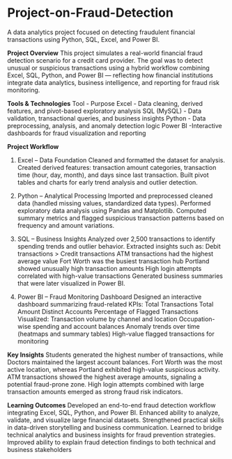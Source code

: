 # Project-on-Fraud-Detection
A data analytics project focused on detecting fraudulent financial transactions using Python, SQL, Excel, and Power BI.

**Project Overview**
This project simulates a real-world financial fraud detection scenario for a credit card provider.
The goal was to detect unusual or suspicious transactions using a hybrid workflow combining Excel, SQL, Python, and Power BI — reflecting how financial institutions integrate data analytics, business intelligence, and reporting for fraud risk monitoring.

**Tools & Technologies**
Tool     -  Purpose
Excel	   - Data cleaning, derived features, and pivot-based exploratory analysis
SQL (MySQL) -	Data validation, transactional queries, and business insights
Python	- Data preprocessing, analysis, and anomaly detection logic
Power BI	-Interactive dashboards for fraud visualization and reporting

**Project Workflow**
1. Excel – Data Foundation
Cleaned and formatted the dataset for analysis.
Created derived features: transaction amount categories, transaction time (hour, day, month), and days since last transaction.
Built pivot tables and charts for early trend analysis and outlier detection.

2. Python – Analytical Processing
Imported and preprocessed cleaned data (handled missing values, standardized data types).
Performed exploratory data analysis using Pandas and Matplotlib.
Computed summary metrics and flagged suspicious transaction patterns based on frequency and amount variations.

3. SQL – Business Insights
Analyzed over 2,500 transactions to identify spending trends and outlier behavior.
Extracted insights such as:
Debit transactions > Credit transactions
ATM transactions had the highest average value
Fort Worth was the busiest transaction hub
Portland showed unusually high transaction amounts
High login attempts correlated with high-value transactions
Generated business summaries that were later visualized in Power BI.

4. Power BI – Fraud Monitoring Dashboard
Designed an interactive dashboard summarizing fraud-related KPIs:
Total Transactions
Total Amount
Distinct Accounts
Percentage of Flagged Transactions
Visualized:
Transaction volume by channel and location
Occupation-wise spending and account balances
Anomaly trends over time (heatmaps and summary tables)
High-value flagged transactions for monitoring

**Key Insights**
Students generated the highest number of transactions, while Doctors maintained the largest account balances.
Fort Worth was the most active location, whereas Portland exhibited high-value suspicious activity.
ATM transactions showed the highest average amounts, signaling a potential fraud-prone zone.
High login attempts combined with large transaction amounts emerged as strong fraud risk indicators.

**Learning Outcomes**
Developed an end-to-end fraud detection workflow integrating Excel, SQL, Python, and Power BI.
Enhanced ability to analyze, validate, and visualize large financial datasets.
Strengthened practical skills in data-driven storytelling and business communication.
Learned to bridge technical analytics and business insights for fraud prevention strategies.
Improved ability to explain fraud detection findings to both technical and business stakeholders
